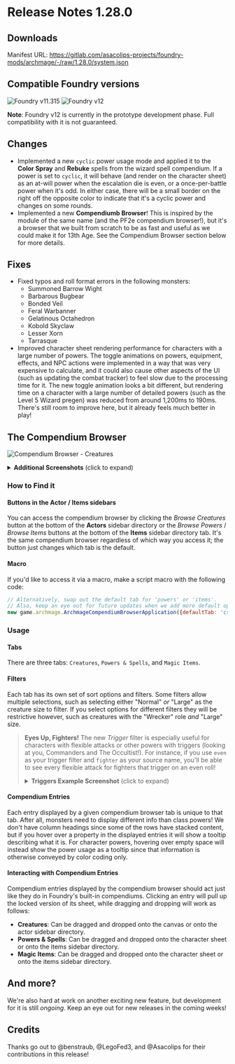 # Release Notes 1.28.0

## Downloads

Manifest URL: https://gitlab.com/asacolips-projects/foundry-mods/archmage/-/raw/1.28.0/system.json

## Compatible Foundry versions

![Foundry v11.315](https://img.shields.io/badge/Foundry-v11.315-green) ![Foundry v12](https://img.shields.io/badge/Foundry-v12-yellow)

**Note**: Foundry v12 is currently in the prototype development phase. Full compatibility with it is not guaranteed.

## Changes

- Implemented a new `cyclic` power usage mode and applied it to the **Color Spray** and **Rebuke** spells from the wizard spell compendium. If a power is set to `cyclic`, it will behave (and render on the character sheet) as an at-will power when the escalation die is even, or a once-per-battle power when it's odd. In either case, there will be a small border on the right off the opposite color to indicate that it's a cyclic power and changes on some rounds.
- Implemented a new **Compendiumb Browser**! This is inspired by the module of the same name (and the PF2e compendium browser!), but it's a browser that we built from scratch to be as fast and useful as we could make it for 13th Age. See the Compendium Browser section below for more details.

## Fixes

- Fixed typos and roll format errors in the following monsters:
    - Summoned Barrow Wight
    - Barbarous Bugbear
    - Bonded Veil
    - Feral Warbanner
    - Gelatinous Octahedron
    - Kobold Skyclaw
    - Lesser Xorn
    - Tarrasque
- Improved character sheet rendering performance for characters with a large number of powers. The toggle animations on powers, equipment, effects, and NPC actions were implemented in a way that was very expensive to calculate, and it could also cause other aspects of the UI (such as updating the combat tracker) to feel slow due to the processing time for it. The new toggle animation looks a bit different, but rendering time on a character with a large number of detailed powers (such as the Level 5 Wizard pregen) was reduced from around 1,200ms to 190ms. There's still room to improve here, but it already feels much better in play!

## The Compendium Browser

![Compendium Browser - Creatures](https://mattsmithin-files.s3.amazonaws.com/screenshots/compendium-browser-light.png)

<details><summary><strong>Additional Screenshots</strong> (click to expand)</summary>
<img src="https://mattsmithin-files.s3.amazonaws.com/screenshots/compendium-browser-dark.png" alt="Compendium Browser - Nightmode"/>
<img src="https://mattsmithin-files.s3.amazonaws.com/screenshots/compendium-browser-powers.png" alt="Compendium Browser - Powers"/>
<img src="https://mattsmithin-files.s3.amazonaws.com/screenshots/compendium-browser-items.png" alt="Compendium Browser - Magic Items"/>
</details>

### How to Find it

#### Buttons in the Actor / Items sidebars

You can access the compendium browser by clicking the _Browse Creatures_ button at the bottom of the **Actors** sidebar directory or the _Browse Powers_ / _Browse Items_ buttons at the bottom of the **Items** sidebar directory tab. It's the same compendium browser regardless of which way you access it; the button just changes which tab is the default.

#### Macro

If you'd like to access it via a macro, make a script macro with the following code:

```js
// Alternatively, swap out the default tab for 'powers' or 'items'.
// Also, keep an eye out for future updates when we add more default options!
new game.archmage.ArchmageCompendiumBrowserApplication({defaultTab: 'creatures'}).render(true);
```

### Usage

#### Tabs

There are three tabs: `Creatures`, `Powers & Spells`, and `Magic Items`.

#### Filters

Each tab has its own set of sort options and filters. Some filters allow multiple selections, such as selecting either "Normal" _or_ "Large" as the creature size to filter. If you select options for different filters they will be restrictive however, such as creatures with the "Wrecker" role _and_ "Large" size.

> **Eyes Up, Fighters!**
> The new _Trigger_ filter is especially useful for characters with flexible attacks or other powers with triggers (looking at you, Commanders and The Occultist!). For instance, if you use `even` as your trigger filter and `fighter` as your source name, you'll be able to see every flexible attack for fighters that trigger on an even roll!
> <details><summary><strong>Triggers Example Screenshot</strong> (click to expand)</summary>
> <img src="https://mattsmithin-files.s3.amazonaws.com/screenshots/compendium-browser-triggers.png" alt="Compendium Browser - Triggers"/>
> </details>

#### Compendium Entries

Each entry displayed by a given compendium browser tab is unique to that tab. After all, monsters need to display different info than class powers! We don't have column headings since some of the rows have stacked content, but if you hover over a property in the displayed entries it will show a tooltip describing what it is. For character powers, hovering over empty space will instead show the power usage as a tooltip since that information is otherwise conveyed by color coding only.

#### Interacting with Compendium Entries

Compendium entries displayed by the compendium browser should act just like they do in Foundry's built-in compendiums. Clicking an entry will pull up the locked version of its sheet, while dragging and dropping will work as follows:

- **Creatures**: Can be dragged and dropped onto the canvas or onto the actor sidebar directory.
- **Powers & Spells**: Can be dragged and dropped onto the character sheet or onto the items sidebar directory.
- **Magic Items**: Can be dragged and dropped onto the character sheet or onto the items sidebar directory.

## And more?

We're also hard at work on another exciting new feature, but development for it is still _ongoing_. Keep an eye out for new releases in the coming weeks!

## Credits

Thanks go out to @benstraub, @LegoFed3, and @Asacolips for their contributions in this release!